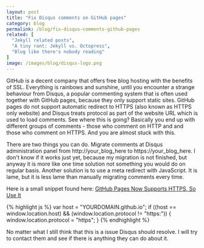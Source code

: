 ```yaml
---
layout: post
title: "Fix Disqus comments on GitHub pages"
category: blog
permalink: /blog/fix-disqus-comments-github-pages
related: [
  "Jekyll related posts",
  "A tiny rant: Jekyll vs. Octopress",
  "Blog like there's nobody reading"
]
image: /images/blog/disqus-logo.png
---
```


GitHub is a decent company that offers free blog hosting with the benefits of
SSL. Everything is rainbows and sunshine, until you encounter a strange
behaviour from Disqus, a popular commenting system that is often used together
with GitHub pages, because they only support static sites. GitHub pages do not
support automatic redirect to HTTPS (also known as HTTPS only website) and
Disqus treats protocol as part of the website URL which is used to load
comments. See where this is going? Basically you end up with different groups of
comments - those who comment on HTTP and and those who comment on HTTPS. And you
are almost stuck with this.

There are two things you can do. Migrate comments at Disqus administration panel
from http://your_blog_here to https://your_blog_here. I don't know if it works
just yet, because my migration is not finished, but anyway it is more like one
time solution not something you would do on regular basis. Another solution is
to use a meta redirect with JavaScript. It is lame, but it is less lame than
manually migrating comments every time.

Here is a small snippet found here:
[GitHub Pages Now Supports HTTPS, So Use It](https://konklone.com/post/github-pages-now-supports-https-so-use-it)

{% highlight js %}
var host = "YOURDOMAIN.github.io";
if ((host == window.location.host) && (window.location.protocol != "https:")) {
    window.location.protocol = "https";
}
{% endhighlight %}

No matter what I still think that this is a issue Disqus should resolve. I will
try to contact them and see if there is anything they can do about it.

